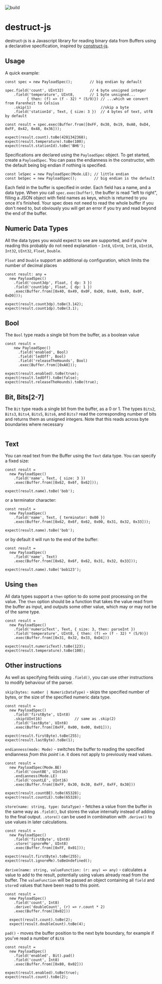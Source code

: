 ![build](https://github.com/daizyio/destruct-js/workflows/CI/badge.svg)

destruct-js
===========

destruct-js is a Javascript library for reading binary data from Buffers using a declarative specification, inspired by [construct-js](https://github.com/francisrstokes/construct-js). 

Usage
---

A quick example:

```
const spec = new PayloadSpec();        // big endian by default

spec.field('count', UInt32)            // 4 byte unsigned integer
    .field('temperature', UInt8,       // 1 byte unsigned...
          { then: (f) => (f - 32) * (5/9)}) // ...which we convert from Farenheit to Celsius
    .skip(1)                                //skip a byte
    .field('stationId', Text, { size: 3 })  // 4 bytes of text, utf8 by default

const result = spec.exec(Buffer.from([0xFF, 0x30, 0x19, 0xA0, 0xD4, 0xFF, 0x42, 0x48, 0x36]));

expect(result.count).toBe(4281342368);
expect(result.temperature).toBe(100);
expect(result.stationId).toBe('BH6');
```

Specifications are declared using the `PayloadSpec` object.  To get started, create a `PayloadSpec`.  You can pass the endianness in the constructor, with the default being big endian if nothing is specified.

```
const leSpec = new PayloadSpec(Mode.LE); // little endian
const beSpec = new PayloadSpec();        // big endian is the default
```

Each field in the buffer is specified in order.  Each field has a name, and a data type.  When you call `spec.exec(buffer)`, the buffer is read "left to right", filling a JSON object with field names as keys, which is returned to you once it's finished.  Your spec does not need to read the whole buffer if you don't need to, but obviously you will get an error if you try and read beyond the end of the buffer.

Numeric Data Types
---

All the data types you would expect to see are supported, and if you're reading this probably do not need explanation - `Int8`, `UInt8`, `Int16`, `UInt16`, `Int32`, `UInt32`, `Float`, `Double`.

`Float` and `Double` support an additional `dp` configuration, which limits the number of decimal places

```
const result: any = 
  new PayloadSpec()
    .field('count3dp', Float, { dp: 3 })
    .field('count1dp', Float, { dp: 1 })
    .exec(Buffer.from([0x40, 0x49, 0x0F, 0xD0, 0x40, 0x49, 0x0F, 0xD0]));

expect(result.count3dp).toBe(3.142);
expect(result.count1dp).toBe(3.1);
```

Bool
---

The `Bool` type reads a single bit from the buffer, as a boolean value

```
const result = 
    new PayloadSpec()
      .field('enabled', Bool)
      .field('ledOff', Bool)
      .field('releaseTheHounds', Bool)
      .exec(Buffer.from([0xA0]));

expect(result.enabled).toBe(true);
expect(result.ledOff).toBe(false);
expect(result.releaseTheHounds).toBe(true);
```

Bit, Bits[2-7]
---

The `Bit` type reads a single bit from the buffer, as a 0 or 1.  The types `Bits2`, `Bits3`, `Bits4`, `Bits5`, `Bits6`, and `Bits7` read the corresponding number of bits and returns them as unsigned integers. Note that this reads across byte boundaries where necessary

```

```



Text
---

You can read text from the Buffer using the `Text` data type. You can specify a fixed size:

```
const result = 
  new PayloadSpec()
    .field('name', Text, { size: 3 })
    .exec(Buffer.from([0x62, 0x6f, 0x62]));

expect(result.name).toBe('bob');
```

or a terminator character:

```
const result = 
  new PayloadSpec()
    .field('name', Text, { terminator: 0x00 })
    .exec(Buffer.from([0x62, 0x6f, 0x62, 0x00, 0x31, 0x32, 0x33]));

expect(result.name).toBe('bob');
```

or by default it will run to the end of the buffer:

```
const result = 
  new PayloadSpec()
    .field('name', Text)
    .exec(Buffer.from([0x62, 0x6f, 0x62, 0x31, 0x32, 0x33]));

expect(result.name).toBe('bob123');
```

Using `then`
---

All data types support a `then` option to do some post processing on the value.  The `then` option should be a function that takes the value read from the buffer as input, and outputs some other value, which may or may not be of the same type.

```
const result = 
  new PayloadSpec()
    .field('numericText', Text, { size: 3, then: parseInt })
    .field('temperature', UInt8, { then: (f) => (f - 32) * (5/9)})
    .exec(Buffer.from([0x31, 0x32, 0x33, 0xD4]))

expect(result.numericText).toBe(123);
expect(result.temperature).toBe(100);
```

Other instructions
---

As well as specifying fields using `.field()`, you can use other instructions to modify behaviour of the parser.

`skip(bytes: number | NumericDataType)` - skips the specified number of bytes, or the size of the specified numeric data type.

```
const result = 
  new PayloadSpec()
    .field('firstByte', UInt8)
    .skip(UInt16)               // same as .skip(2)
    .field('lastByte', UInt8)
    .exec(Buffer.from([0xFF, 0x00, 0x00, 0x01]));

expect(result.firstByte).toBe(255);
expect(result.lastByte).toBe(1);
```

`endianness(mode: Mode)` - switches the buffer to reading the specified endianness *from this point* i.e. it does not apply to previously read values.

```
const result = 
  new PayloadSpec(Mode.BE)
    .field('countBE', UInt16)
    .endianness(Mode.LE)
    .field('countLE', UInt16)
    .exec(Buffer.from([0xFF, 0x30, 0x30, 0xFF, 0xFF, 0x30]))
  
expect(result.countBE).toBe(65328);
expect(result.countLE).toBe(65328);
```

`store(name: string, type: DataType)` - fetches a value from the buffer in the same way as `.field()`, but stores the value internally instead of adding to the final output. `.store()` can be used in combination with `.derive()` to use values in later calculations.

```
const result = 
  new PayloadSpec()
    .field('firstByte', UInt8)
    .store('ignoreMe', UInt8)
    .exec(Buffer.from([0xFF, 0x01]));

expect(result.firstByte).toBe(255);
expect(result.ignoreMe).toBeUndefined();
```

`derive(name: string, valueFunction: (r: any) => any)` - calculates a value to add to the result, potentially using values already read from the buffer. The `valueFunction` will be passed an object containing all `field` and `store`d values that have been read to this point.

```
const result =
  new PayloadSpec()
    .field('count', Int8)
    .derive('doubleCount', (r) => r.count * 2)
    .exec(Buffer.from([0x02]))

  expect(result.count).toBe(2);
  expect(result.doubleCount).toBe(4);
```

`pad()` - moves the buffer position to the next byte boundary, for example if you've read a number of `Bit`s

```
const result =
  new PayloadSpec()
    .field('enabled', Bit).pad()
    .field('count', Int8)
    .exec(Buffer.from([0x80, 0x02]))

expect(result.enabled).toBe(true);
expect(result.count).toBe(2);
```
